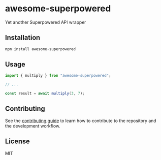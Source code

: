 # awesome-superpowered

Yet another Superpowered API wrapper

## Installation

```sh
npm install awesome-superpowered
```

## Usage

```js
import { multiply } from "awesome-superpowered";

// ...

const result = await multiply(3, 7);
```

## Contributing

See the [contributing guide](CONTRIBUTING.md) to learn how to contribute to the repository and the development workflow.

## License

MIT
